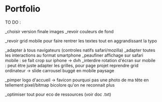 # Portfolio

TO DO :

_choisir version finale images
_revoir couleurs de fond

_revoir grid mobile pour faire rentrer les textes tout en aggrandissant la typo

_adapter à tous navigateurs (controles natifs safari/mozilla)
_adapter toutes les interactions au format smartphone
_peaufiner affichage sur safari mobile : se fait crop sur iphone -> dvh
_interdire rotation d'écran sur mobile : peut être juste adapter les grilles, pour page projet reprendre grid ordinateur
 -> slide carrousel buggé en mobile paysage

_pimper logo d'accueil -> favicon
pourquoi pas une photo de ma tête en tellement pixel/bitmap bicolore qu'on ne reconnait plus

_optimiser tout pour eco de ressources (voir doc .txt)